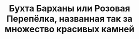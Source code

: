 ---
title: 'Бухта Барханы или Розовая Перепёлка, названная так за множество красивых камней'
location: ''

tags: [all]
category: across-baikal-2011
---